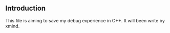 ## Introduction
 This file is aiming to save my debug experience in C++. It will been write by xmind.